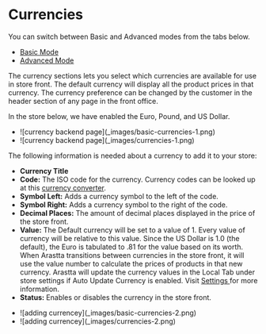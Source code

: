 Currencies
==========

<div class="uk-alert-info uk-alert">
  <span class="uk-icon-info-circle"></span> You can switch between Basic and Advanced modes from the tabs below.
</div>
<ul class="uk-tab" data-uk-tab="{connect:'#doc-tabs', animation: 'fade'}">
    <li><a href="">Basic Mode</a></li>
    <li><a href="">Advanced Mode</a></li>
</ul>

The currency sections lets you select which currencies are available for use in store front. The default currency will display all the product prices in that currency. The currency preference can be changed by the customer in the header section of any page in the front office.

In the store below, we have enabled the Euro, Pound, and US Dollar.

<ul id="doc-tabs" class="uk-switcher uk-margin">
    <li>![currency backend page](_images/basic-currencies-1.png)</li>
    <li>![currency backend page](_images/currencies-1.png)</li>
</ul>

The following information is needed about a currency to add it to your store:

- **Currency Title**
- **Code:** The ISO code for the currency. Currency codes can be looked up at this [currency converter](http://www.oanda.com/currency/?srccont=rightnav).
- **Symbol Left:** Adds a currency symbol to the left of the code.
- **Symbol Right:** Adds a currency symbol to the right of the code.
- **Decimal Places:** The amount of decimal places displayed in the price of the store front.
- **Value:** The Default currency will be set to a value of 1. Every value of currency will be relative to this value. Since the US Dollar is 1.0 (the default), the Euro is tabulated to .81 for the value based on its worth. When Arastta transitions between currencies in the store front, it will use the value number to calculate the prices of products in that new currency. Arastta will update the currency values in the Local Tab under store settings if Auto Update Currency is enabled. Visit [Settings ](docs/user-manual/system/settings/local)for more information.
- **Status:** Enables or disables the currency in the store front.

<ul id="doc-tabs" class="uk-switcher uk-margin">
    <li>![adding currencey](_images/basic-currencies-2.png)</li>
    <li>![adding currencey](_images/currencies-2.png)</li>
</ul>
